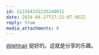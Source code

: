 ```yaml
---
id: 112344332235240931
date: 2024-04-27T17:21:07.952Z
reply: true
media_attachments: 0
---
```


[@lehhair](https://misskey.lehhair.net/@lehhair) 挺好的。这就是分享的乐趣。

